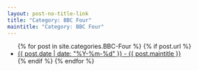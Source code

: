 ```yaml
---
layout: post-no-title-link
title: "Category: BBC Four"
maintitle: "Category: BBC Four"
---
```


<ul>
  {% for post in site.categories.BBC-Four %}
    {% if post.url %}
        <li><a href="{{ post.url }}">{{ post.date | date: "%Y-%m-%d" }} - {{ post.maintitle }}</a></li>
    {% endif %}
  {% endfor %}
</ul>

